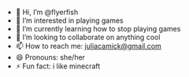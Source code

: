 - 👋 Hi, I’m @flyerfish
- 👀 I’m interested in playing games
- 🌱 I’m currently learning how to stop playing games
- 💞️ I’m looking to collaborate on anything cool
- 📫 How to reach me: juliacamick@gmail.com
- 😄 Pronouns: she/her
- ⚡ Fun fact: i like minecraft

<!---
flyerfish/flyerfish is a ✨ special ✨ repository because its `README.md` (this file) appears on your GitHub profile.
You can click the Preview link to take a look at your changes.
--->
